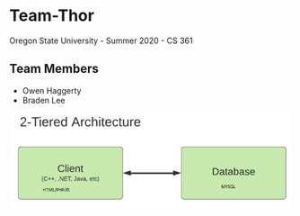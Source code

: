 # Team-Thor
Oregon State University - Summer 2020 - CS 361

## Team Members
- Owen Haggerty
- Braden Lee

![Weather app](https://github.com/0x00C0DE/Team-Thor/blob/master/2tier.png)

